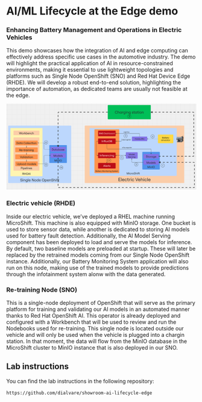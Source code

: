 # AI/ML Lifecycle at the Edge demo
### Enhancing Battery Management and Operations in Electric Vehicles
This demo showcases how the integration of AI and edge computing can effectively address specific use cases in the automotive industry. The demo will highlight the practical application of AI in resource-constrained environments, making it essential to use lightweight topologies and platforms such as Single Node OpenShift (SNO) and Red Hat Device Edge (RHDE). We will develop a robust end-to-end solution, highlighting the importance of automation, as dedicated teams are usually not feasible at the edge.

![Demo Diagram](https://github.com/dialvare/showroom-ai-lifecycle-edge/blob/microshift/content/modules/ROOT/assets/images/1-3_diagram.png)

### Electric vehicle (RHDE)
Inside our electric vehicle, we’ve deployed a RHEL machine running MicroShift. This machine is also equipped with MinIO storage. One bucket is used to store sensor data, while another is dedicated to storing AI models used for battery fault detection. Additionally, the AI Model Serving component has been deployed to load and serve the models for inference. By default, two baseline models are preloaded at startup. These will later be replaced by the retrained models coming from our Single Node OpenShift instance. Additionally, our Battery Monitoring System application will also run on this node, making use of the trained models to provide predictions through the infotainment system alonw with the data generated.

### Re-training Node (SNO)
This is a single-node deployment of OpenShift that will serve as the primary platform for training and validating our AI models in an automated manner thanks to Red Hat OpenShift AI. This operator is already deployed and configured with a Workbench that will be used to review and run the Nodebooks used for re-training. This single node is located outside our vehicle and will only be used when the vehicle is plugged into a chargin station. In that moment, the data will flow from the MinIO database in the MicroShift cluster to MinIO instance that is also deployed in our SNO.

## Lab instructions
You can find the lab instructions in the following repository:

```
https://github.com/dialvare/showroom-ai-lifecycle-edge 
```
